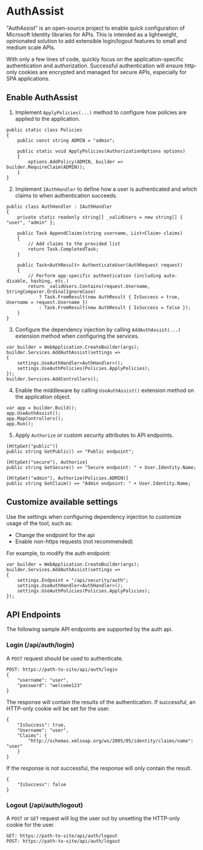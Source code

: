 # AuthAssist

"AuthAssist" is an open-source project to enable quick configuration of Microsoft Identity libraries for APIs.
This is intended as a lightweight, opinionated solution to add extensible login/logout features to
small and medium scale APIs.

With only a few lines of code, quickly focus on the application-specific authentication and authorization. Successful
authentication will ensure http-only cookies are encrypted and managed for secure APIs, especially for SPA applications.

## Enable AuthAssist

1. Implement `ApplyPolicies(...)` method to configure how policies are applied to the application.

```
public static class Policies
{
    public const string ADMIN = "admin";

    public static void ApplyPolicies(AuthorizationOptions options)
    {
        options.AddPolicy(ADMIN, builder => builder.RequireClaim(ADMIN));
    }
}
```

2. Implement `IAuthHandler` to define how a user is authenticated and which claims to when authentication succeeds.

```
public class AuthHandler : IAuthHandler
{
    private static readonly string[] _validUsers = new string[] { "user", "admin" };

    public Task AppendClaims(string username, List<Claim> claims)
    {
        // Add claims to the provided list
        return Task.CompletedTask;
    }

    public Task<AuthResult> AuthenticateUser(AuthRequest request)
    {
        // Perform app-specific authentication (including auto-disable, hashing, etc.)
        return _validUsers.Contains(request.Username, StringComparer.OrdinalIgnoreCase)
            ? Task.FromResult(new AuthResult { IsSuccess = true, Username = request.Username })
            : Task.FromResult(new AuthResult { IsSuccess = false });
    }
}
```

3. Configure the dependency injection by calling `AddAuthAssist(...)` extension method when configuring the services.

```
var builder = WebApplication.CreateBuilder(args);
builder.Services.AddAuthAssist(settings =>
{
    settings.UseAuthHandler<AuthHandler>();
    settings.UseAuthPolicies(Policies.ApplyPolicies);
});
builder.Services.AddControllers();
```

4. Enable the middleware by calling `UseAuthAssist()` extension method on the application object.

```
var app = builder.Build();
app.UseAuthAssist();
app.MapControllers();
app.Run();
```

5. Apply `Authorize` or custom security attributes to API endpoints.

```
[HttpGet("public")]
public string GetPublic() => "Public endpoint";

[HttpGet("secure"), Authorize]
public string GetSecure() => "Secure endpoint: " + User.Identity.Name;

[HttpGet("admin"), Authorize(Policies.ADMIN)]
public string GetClaim() => "Admin endpoint: " + User.Identity.Name;
```

## Customize available settings

Use the settings when configuring dependency injection to customize usage of the tool, such as:

* Change the endpoint for the api
* Enable non-https requests (not recommended)

For example, to modify the auth endpoint:

```
var builder = WebApplication.CreateBuilder(args);
builder.Services.AddAuthAssist(settings =>
{
    settings.Endpoint = "/api/security/auth";
    settings.UseAuthHandler<AuthHandler>();
    settings.UseAuthPolicies(Policies.ApplyPolicies);
});
```

## API Endpoints

The following sample API endpoints are supported by the auth api.

### Login (/api/auth/login)

A `POST` request should be used to authenticate.

```
POST: https://path-to-site/api/auth/login
{
    "username": "user",
    "password": "welcome123"
}
```

The response will contain the results of the authentication. If successful, an HTTP-only cookie will be set for the user.

```
{
    "IsSuccess": true,
    "Username": "user",
    "Claims": {
        "http://schemas.xmlsoap.org/ws/2005/05/identity/claims/name": "user"
    }
}
```

If the response is not successful, the response will only contain the result.

```
{
    "IsSuccess": false
}
```

### Logout (/api/auth/logout)

A `POST` or `GET` request will log the user out by unsetting the HTTP-only cookie for the user.

```
GET: https://path-to-site/api/auth/logout
POST: https://path-to-site/api/auth/logout
```
